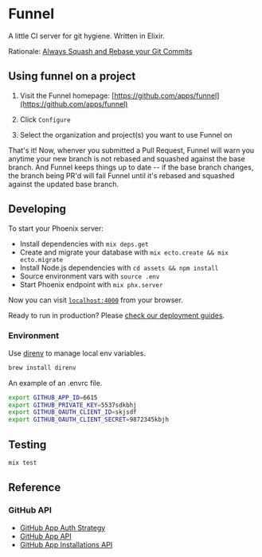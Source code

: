 # Funnel

A little CI server for git hygiene. Written in Elixir.

Rationale: [Always Squash and Rebase your Git Commits](https://blog.carbonfive.com/2017/08/28/always-squash-and-rebase-your-git-commits/)

## Using funnel on a project

1. Visit the Funnel homepage: [https://github.com/apps/funnel](https://github.com/apps/funnel)

2. Click `Configure`

3. Select the organization and project(s) you want to use Funnel on

That's it! Now, whenver you submitted a Pull Request, Funnel will warn you anytime your new branch is not rebased and squashed against the base branch. And Funnel keeps things up to date -- if the base branch changes, the branch being PR'd will fail Funnel until it's rebased and squashed against the updated base branch.

## Developing

To start your Phoenix server:

  * Install dependencies with `mix deps.get`
  * Create and migrate your database with `mix ecto.create && mix ecto.migrate`
  * Install Node.js dependencies with `cd assets && npm install`
  * Source environment vars with `source .env`
  * Start Phoenix endpoint with `mix phx.server`

Now you can visit [`localhost:4000`](http://localhost:4000) from your browser.

Ready to run in production? Please [check our deployment guides](http://www.phoenixframework.org/docs/deployment).

### Environment

Use [direnv](https://github.com/direnv/direnv) to manage local env variables.

```bash
brew install direnv
```

An example of an .envrc file.

```bash
export GITHUB_APP_ID=6615
export GITHUB_PRIVATE_KEY=5537sdkbhj
export GITHUB_OAUTH_CLIENT_ID=skjsdf
export GITHUB_OAUTH_CLIENT_SECRET=9872345kbjh
```

## Testing

```bash
mix test
```

## Reference

### GitHub API

* [GitHub App Auth Strategy](https://developer.github.com/apps/building-integrations/setting-up-and-registering-github-apps/about-authentication-options-for-github-apps/#about-authentication-options-for-github-apps)
* [GitHub App API](https://developer.github.com/v3/apps/)
* [GitHub App Installations API](https://developer.github.com/v3/apps/installations/)

